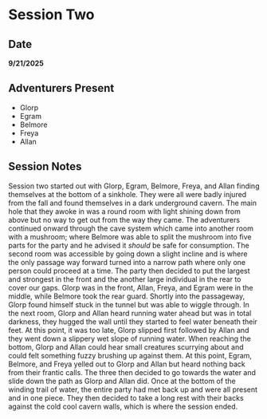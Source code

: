 # Session Two

## Date

**9/21/2025**

## Adventurers Present

- Glorp
- Egram
- Belmore
- Freya
- Allan


## Session Notes

Session two started out with Glorp, Egram, Belmore, Freya, and Allan finding themselves at the bottom of a sinkhole. They were all were badly injured from the fall and found themselves in a dark underground cavern. The main hole that they awoke in was a round room with light shining down from above but no way to get out from the way they came. The adventurers continued onward through the cave system which came into another room with a mushroom; where Belmore was able to split the mushroom into five parts for the party and he advised it _should_ be safe for consumption. The second room was accessible by going down a slight incline and is where the only passage way forward turned into a narrow path where only one person could proceed at a time. The party then decided to put the largest and strongest in the front and the another large individual in the rear to cover our gaps. Glorp was in the front, Allan, Freya, and Egram were in the middle, while Belmore took the rear guard. Shortly into the passageway, Glorp found himself stuck in the tunnel but was able to wiggle through. In the next room, Glorp and Allan heard running water ahead but was in total darkness, they hugged the wall until they started to feel water beneath their feet. At this point, it was too late, Glorp slipped first followed by Allan and they went down a slippery wet slope of running water. When reaching the bottom, Glorp and Allan could hear small creatures scurrying about and could felt something fuzzy brushing up against them. At this point, Egram, Belmore, and Freya yelled out to Glorp and Allan but heard nothing back from their frantic calls. The three then decided to go towards the water and slide down the path as Glorp and Allan did. Once at the bottom of the winding trail of water, the entire party had met back up and were all present and in one piece. They then decided to take a long rest with their backs against the cold cool cavern walls, which is where the session ended.